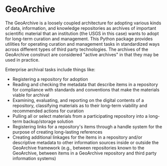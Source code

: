 # GeoArchive

The GeoArchive is a loosely coupled architecture for adopting various kinds of data, information, and knowledge repositories as archives of important scientific material that an institution (the USGS in this case) wants to adopt for long-term curation and management. This Python package provides utilities for operating curation and management tasks in standardized ways across different types of third party technologies. The archives of the GeoArchive construct are considered "active archives" in that they may be used in practice. 

Enterprise archival tasks include things like:

* Registering a repository for adoption
* Reading and checking the metadata that describe items in a repository for compliance with standards and conventions that make the materials viable for archival
* Examining, evaluating, and reporting on the digital contents of a repository, classifying materials as to their long-term viability and recommended actions for curation
* Pulling all or select materials from a participating repository into a long-term backup/storage solution
* Registering links for a repository's items through a handle system for the purpose of creating long-lasting references
* Creating additional linkages for the items in a repository and/or descriptive metadata to other information sources inside or outside the GeoArchive framework (e.g., between repositories known to the GeoArchive, between items in a GeoArchive repository and third party information systems)